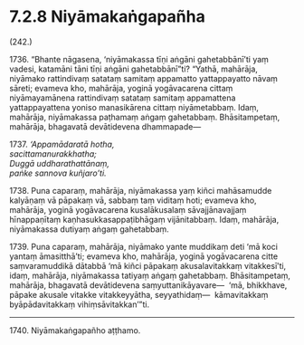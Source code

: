 # 7.2.8 Niyāmakaṅgapañha

(242.)

1736\. “Bhante nāgasena, ‘niyāmakassa tīṇi aṅgāni gahetabbānī’ti yaṃ vadesi, katamāni tāni tīṇi aṅgāni gahetabbānī”ti? “Yathā, mahārāja, niyāmako rattindivaṃ satataṃ samitaṃ appamatto yattappayatto nāvaṃ sāreti; evameva kho, mahārāja, yoginā yogāvacarena cittaṃ niyāmayamānena rattindivaṃ satataṃ samitaṃ appamattena yattappayattena yoniso manasikārena cittaṃ niyāmetabbaṃ. Idaṃ, mahārāja, niyāmakassa paṭhamaṃ aṅgaṃ gahetabbaṃ. Bhāsitampetaṃ, mahārāja, bhagavatā devātidevena dhammapade—

1737\. _‘Appamādaratā hotha,_  
_sacittamanurakkhatha;_  
_Duggā uddharathattānaṃ,_  
_paṅke sannova kuñjaro’ti._  

1738\. Puna caparaṃ, mahārāja, niyāmakassa yaṃ kiñci mahāsamudde kalyāṇaṃ vā pāpakaṃ vā, sabbaṃ taṃ viditaṃ hoti; evameva kho, mahārāja, yoginā yogāvacarena kusalākusalaṃ sāvajjānavajjaṃ hīnappaṇītaṃ kaṇhasukkasappaṭibhāgaṃ vijānitabbaṃ. Idaṃ, mahārāja, niyāmakassa dutiyaṃ aṅgaṃ gahetabbaṃ.

1739\. Puna caparaṃ, mahārāja, niyāmako yante muddikaṃ deti ‘mā koci yantaṃ āmasitthā’ti; evameva kho, mahārāja, yoginā yogāvacarena citte saṃvaramuddikā dātabbā ‘mā kiñci pāpakaṃ akusalavitakkaṃ vitakkesī’ti, idaṃ, mahārāja, niyāmakassa tatiyaṃ aṅgaṃ gahetabbaṃ. Bhāsitampetaṃ, mahārāja, bhagavatā devātidevena saṃyuttanikāyavare—  ‘mā, bhikkhave, pāpake akusale vitakke vitakkeyyātha, seyyathidaṃ—  kāmavitakkaṃ byāpādavitakkaṃ vihiṃsāvitakkan’”ti.

---

1740\. Niyāmakaṅgapañho aṭṭhamo.
